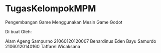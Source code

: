 # TugasKelompokMPM
Pengembangan Game Menggunakan Mesin Game Godot

Di buat Oleh:

Alam Ageng Sampurno	          21060120120007
Benardinus Eden Bayu Samurdo	21060120140160
Taffarel Wicaksana	

